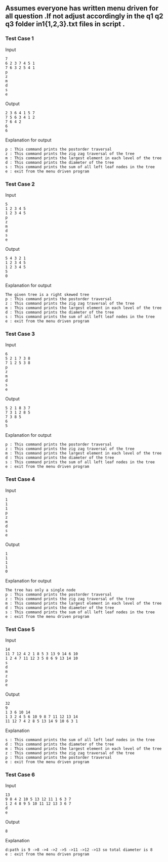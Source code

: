 ## Assumes everyone has written menu driven for all question .If not adjust accordingly in the q1 q2 q3 folder in1{1,2,3}.txt files in script .

### Test Case 1

Input

```
7
6 2 3 7 4 5 1
7 6 3 2 5 4 1
p
z
m
d
s
e
```

Output

```
2 3 6 4 1 5 7
7 5 6 3 4 1 2
7 6 4 2
6
6
```

Explanation for output

```
p : This command prints the postorder traversal
z : This command prints the zig zag traversal of the tree
m : This command prints the largest element in each level of the tree
d : This command prints the diameter of the tree
s : This command prints the sum of all left leaf nodes in the tree
e : exit from the menu driven program
```

### Test Case 2

Input

```
5
1 2 3 4 5
1 2 3 4 5
p
z
m
d
s
e
```

Output

```
5 4 3 2 1
1 2 3 4 5
1 2 3 4 5
5
0
```

Explanation for output

```
The given tree is a right skewed tree
p : This command prints the postorder traversal
z : This command prints the zig zag traversal of the tree
m : This command prints the largest element in each level of the tree
d : This command prints the diameter of the tree
s : This command prints the sum of all left leaf nodes in the tree
e : exit from the menu driven program

```

### Test Case 3

Input

```
6
5 2 1 7 3 8
7 1 2 5 3 8
p
z
m
d
s
e
```

Output

```
5 2 1 8 3 7
7 3 1 2 8 5
7 3 8 5
6
5
```

Explanation for output

```
p : This command prints the postorder traversal
z : This command prints the zig zag traversal of the tree
m : This command prints the largest element in each level of the tree
d : This command prints the diameter of the tree
s : This command prints the sum of all left leaf nodes in the tree
e : exit from the menu driven program

```

### Test Case 4

Input

```
1
1
1
p
z
m
d
s
e
```

Output

```
1
1
1
1
0
```

Explanation for output

```
The tree has only a single node
p : This command prints the postorder traversal
z : This command prints the zig zag traversal of the tree
m : This command prints the largest element in each level of the tree
d : This command prints the diameter of the tree
s : This command prints the sum of all left leaf nodes in the tree
e : exit from the menu driven program

```

### Test Case 5

Input

```
14
11 7 12 4 2 1 8 5 3 13 9 14 6 10
1 2 4 7 11 12 3 5 8 6 9 13 14 10
s
d
m
z
p
e
```

Output

```
32
9
1 3 6 10 14
1 3 2 4 5 6 10 9 8 7 11 12 13 14
11 12 7 4 2 8 5 13 14 9 10 6 3 1
```

Explanation

```
s : This command prints the sum of all left leaf nodes in the tree
d : This command prints the diameter of the tree
m : This command prints the largest element in each level of the tree
z : This command prints the zig zag traversal of the tree
p : This command prints the postorder traversal
e : exit from the menu driven program
```

### Test Case 6

Input

```
13
9 8 4 2 10 5 13 12 11 1 6 3 7
1 2 4 8 9 5 10 11 12 13 3 6 7
d
e
```

Output

```
8
```

Explanation

```
d:path is 9 ->8 ->4 ->2 ->5 ->11 ->12 ->13 so total diameter is 8
e : exit from the menu driven program
```

